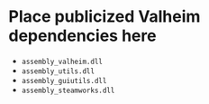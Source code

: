 # Place publicized Valheim dependencies here

* `assembly_valheim.dll`
* `assembly_utils.dll`
* `assembly_guiutils.dll`
* `assembly_steamworks.dll`
